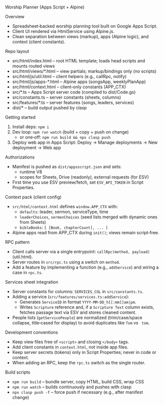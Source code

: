 Worship Planner (Apps Script + Alpine)

Overview
- Spreadsheet‑backed worship planning tool built on Google Apps Script.
- Client UI rendered via HtmlService using Alpine.js.
- Clean separation between views (markup), apps (Alpine logic), and context (client constants).

Repo layout
- src/html/index.html        – root HTML template; loads head scripts and mounts routed views
- src/html/views/*.html      – view partials; markup/bindings only (no scripts)
- src/html/js/util.html      – client helpers (e.g., callRpc, notify)
- src/html/js/apps-*.html    – Alpine apps (songsApp, weeklyPlanApp)
- src/html/context.html      – client‑only constants (APP_CTX)
- src/*.ts                   – Apps Script server code (compiled to dist/Code.gs)
- src/constants.ts           – server constants (sheets, columns)
- src/features/*.ts          – server features (songs, leaders, services)
- dist/*                     – build output pushed by clasp

Getting started
1) Install deps: `npm i`
2) Dev loop: `npm run watch` (build + copy + push on change)
   - or one‑off: `npm run build && npx clasp push`
3) Deploy web app in Apps Script: Deploy → Manage deployments → New deployment → Web app

Authorizations
- Manifest is pushed as `dist/appsscript.json` and sets:
  - runtime V8
  - scopes for Sheets, Drive (readonly), external requests (for ESV)
- First time you use ESV preview/fetch, set `ESV_API_TOKEN` in Script Properties.

Context pack (client config)
- `src/html/context.html` defines `window.APP_CTX` with:
  - `defaults`: leader, sermon, serviceType, time
  - `leaderChoices`, `sermonChoices` (seed lists merged with dynamic ones from Sheets)
  - `bibleBooks`: `[ [Book, chapterCount], ... ]`
- Alpine apps read from APP_CTX during `init()`; views remain script‑free.

RPC pattern
- Client calls server via a single entrypoint: `callRpc(method, payload)` (util.html).
- Server routes in `src/rpc.ts` using a switch on `method`.
- Add a feature by implementing a function (e.g., `addService`) and wiring a case in `rpc.ts`.

Services sheet integration
- Server constants for columns: `SERVICES_COL` in `src/constants.ts`.
- Adding a service (`src/features/services.ts:addService`):
  - Generates `ServiceID` in format `YYYY-MM-DD_h[[:mm]]am|pm`.
  - Writes `Scripture` reference and, if a `Scripture Text` column exists, fetches passage text via ESV and stores cleaned content.
- People lists (`getServicePeople`) are normalized (trim/case/space collapse, title‑cased for display) to avoid duplicates like `Tom` vs ` tom`.

Development conventions
- Keep view files free of `<script>` and closing `</body>` tags.
- Add client constants in `context.html`, not inside app files.
- Keep server secrets (tokens) only in Script Properties; never in code or context.
- When adding an RPC, keep the `rpc.ts` switch as the single router.

Build scripts
- `npm run build` – bundle server, copy HTML, build CSS, wrap CSS
- `npm run watch` – builds continuously and pushes with clasp
- `npx clasp push -f` – force push if necessary (e.g., after manifest change)

